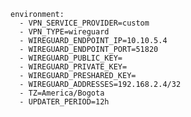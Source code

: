     environment:
      - VPN_SERVICE_PROVIDER=custom
      - VPN_TYPE=wireguard
      - WIREGUARD_ENDPOINT_IP=10.10.5.4
      - WIREGUARD_ENDPOINT_PORT=51820
      - WIREGUARD_PUBLIC_KEY=
      - WIREGUARD_PRIVATE_KEY=
      - WIREGUARD_PRESHARED_KEY=
      - WIREGUARD_ADDRESSES=192.168.2.4/32
      - TZ=America/Bogota
      - UPDATER_PERIOD=12h